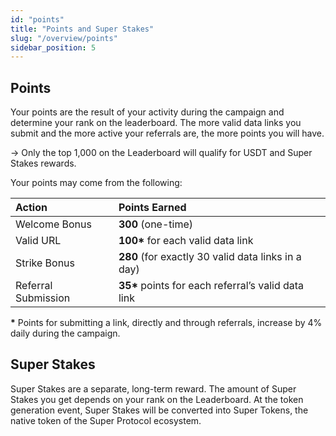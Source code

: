 ```yaml
---
id: "points"
title: "Points and Super Stakes"
slug: "/overview/points"
sidebar_position: 5
---
```


## Points

Your points are the result of your activity during the campaign and determine your rank on the leaderboard. The more valid data links you submit and the more active your referrals are, the more points you will have.

→ Only the top 1,000 on the Leaderboard will qualify for USDT and Super Stakes rewards.

Your points may come from the following:

| **Action**          | **Points Earned** |
| :- | :- |
| Welcome Bonus       | **300** (one-time) |
| Valid URL           | **100\*** for each valid data link |
| Strike Bonus        | **280** (for exactly 30 valid data links in a day) |
| Referral Submission | **35\*** points for each referral’s valid data link |

**\*** Points for submitting a link, directly and through referrals, increase by 4% daily during the campaign.

## Super Stakes

Super Stakes are a separate, long-term reward. The amount of Super Stakes you get depends on your rank on the Leaderboard. At the token generation event, Super Stakes will be converted into Super Tokens, the native token of the Super Protocol ecosystem.
